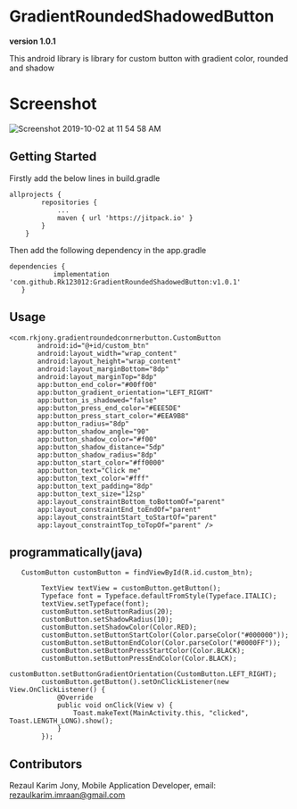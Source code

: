 # GradientRoundedShadowedButton
**version 1.0.1**

This android library is library for custom button with gradient color, rounded and shadow

# Screenshot
![Screenshot 2019-10-02 at 11 54 58 AM](https://user-images.githubusercontent.com/30391660/66021297-ff2c3900-e50b-11e9-893e-cfac4781b7a9.png)

## Getting Started
Firstly add the below lines in build.gradle

```
allprojects {
		repositories {
			...
			maven { url 'https://jitpack.io' }
		}
	}
 ```
 Then add the following dependency in the app.gradle
 ```
 dependencies {
	        implementation 'com.github.Rk123012:GradientRoundedShadowedButton:v1.0.1'
	}
 ```
 ## Usage
 ```
 <com.rkjony.gradientroundedconrnerbutton.CustomButton
        android:id="@+id/custom_btn"
        android:layout_width="wrap_content"
        android:layout_height="wrap_content"
        android:layout_marginBottom="8dp"
        android:layout_marginTop="8dp"
        app:button_end_color="#00ff00"
        app:button_gradient_orientation="LEFT_RIGHT"
        app:button_is_shadowed="false"
        app:button_press_end_color="#EEE5DE"
        app:button_press_start_color="#EEA9B8"
        app:button_radius="8dp"
        app:button_shadow_angle="90"
        app:button_shadow_color="#f00"
        app:button_shadow_distance="5dp"
        app:button_shadow_radius="8dp"
        app:button_start_color="#ff0000"
        app:button_text="Click me"
        app:button_text_color="#fff"
        app:button_text_padding="8dp"
        app:button_text_size="12sp"
        app:layout_constraintBottom_toBottomOf="parent"
        app:layout_constraintEnd_toEndOf="parent"
        app:layout_constraintStart_toStartOf="parent"
        app:layout_constraintTop_toTopOf="parent" />
```
## programmatically(java)
~~~
   CustomButton customButton = findViewById(R.id.custom_btn);

        TextView textView = customButton.getButton();
        Typeface font = Typeface.defaultFromStyle(Typeface.ITALIC);
        textView.setTypeface(font);
        customButton.setButtonRadius(20);
        customButton.setShadowRadius(10);
        customButton.setShadowColor(Color.RED);
        customButton.setButtonStartColor(Color.parseColor("#000000"));
        customButton.setButtonEndColor(Color.parseColor("#0000FF"));
        customButton.setButtonPressStartColor(Color.BLACK);
        customButton.setButtonPressEndColor(Color.BLACK);
        customButton.setButtonGradientOrientation(CustomButton.LEFT_RIGHT);
        customButton.getButton().setOnClickListener(new View.OnClickListener() {
            @Override
            public void onClick(View v) {
                Toast.makeText(MainActivity.this, "clicked", Toast.LENGTH_LONG).show();
            }
        });
~~~


## Contributors
Rezaul Karim Jony, Mobile Application Developer,
email: rezaulkarim.imraan@gmail.com
